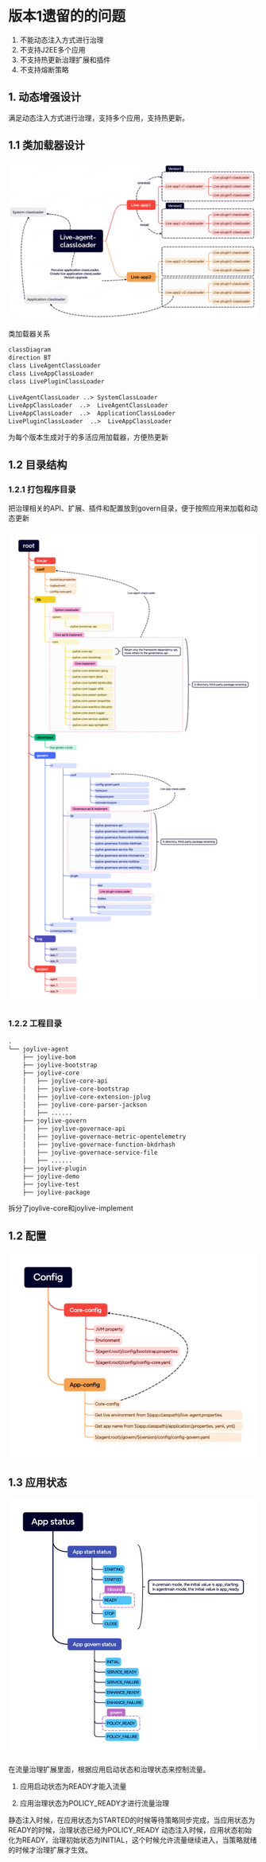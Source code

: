 # 版本1遗留的的问题

1. 不能动态注入方式进行治理
2. 不支持J2EE多个应用
3. 不支持热更新治理扩展和插件
4. 不支持熔断策略

## 1. 动态增强设计

满足动态注入方式进行治理，支持多个应用，支持热更新。

## 1.1 类加载器设计

![pic](./image/classloader.png)

类加载器关系

```mermaid
classDiagram
direction BT
class LiveAgentClassLoader
class LiveAppClassLoader
class LivePluginClassLoader

LiveAgentClassLoader ..> SystemClassLoader
LiveAppClassLoader  ..>  LiveAgentClassLoader
LiveAppClassLoader  ..>  ApplicationClassLoader
LivePluginClassLoader  ..>  LiveAppClassLoader

```

为每个版本生成对于的多活应用加载器，方便热更新

## 1.2 目录结构

### 1.2.1 打包程序目录

把治理相关的API、扩展、插件和配置放到govern目录，便于按照应用来加载和动态更新

![pic](./image/package.png)

### 1.2.2 工程目录

```
.
└── joylive-agent
    ├── joylive-bom
    ├── joylive-bootstrap
    ├── joylive-core
    │   ├── joylive-core-api
    │   ├── joylive-core-bootstrap
    │   ├── joylive-core-extension-jplug
    │   ├── joylive-core-parser-jackson
    │   ├── ......
    ├── joylive-govern
    │   ├── joylive-governace-api
    │   ├── joylive-governace-metric-opentelemetry
    │   ├── joylive-governace-function-bkdrhash
    │   ├── joylive-governace-service-file
    │   ├── ......
    ├── joylive-plugin
    ├── joylive-demo
    ├── joylive-test
    ├── joylive-package

```
拆分了joylive-core和joylive-implement

## 1.2 配置

![pic](./image/config.png)

## 1.3 应用状态

![pic](./image/app-status.png)

在流量治理扩展里面，根据应用启动状态和治理状态来控制流量。

1. 应用启动状态为READY才能入流量

2. 应用治理状态为POLICY_READY才进行流量治理

静态注入时候，在应用状态为STARTED的时候等待策略同步完成，当应用状态为READY的时候，治理状态已经为POLICY_READY
动态注入时候，应用状态初始化为READY，治理初始状态为INITIAL，这个时候允许流量继续进入，当策略就绪的时候才治理扩展才生效。
